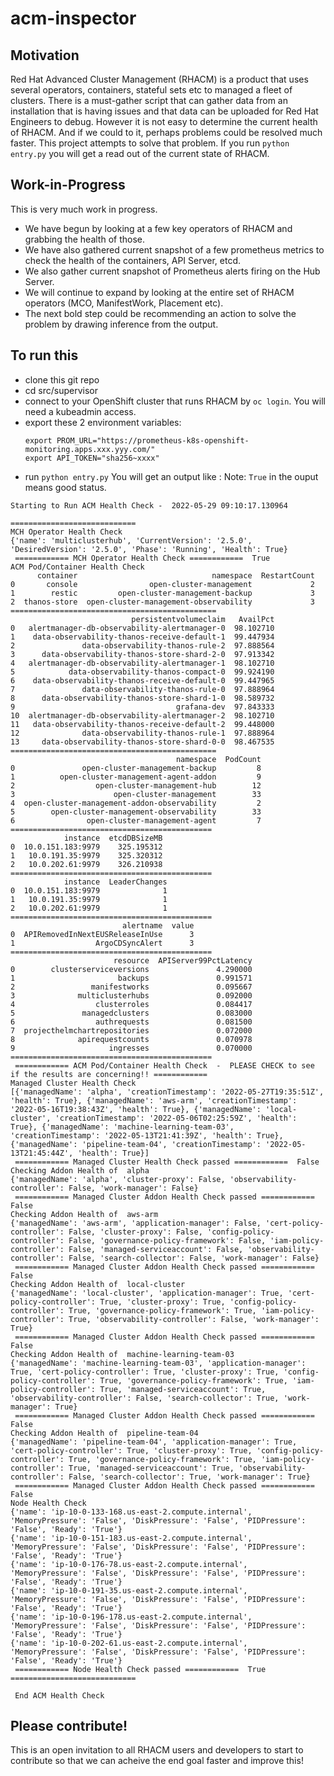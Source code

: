 # acm-inspector

## Motivation
Red Hat Advanced Cluster Management (RHACM) is a product that uses several operators, containers, stateful sets etc to managed a fleet of clusters. There is a must-gather script that can gather data from an installation that is having issues and that data can be uploaded for Red Hat Engineers to debug. However it is not easy to determine the current health of RHACM. And if we could to it, perhaps problems could be resolved much faster. This project attempts to solve that problem. If you run `python entry.py` you will get a read out of the current state of RHACM.

## Work-in-Progress
This is very much work in progress. 
- We have begun by looking at a few key operators of RHACM and grabbing the health of those. 
- We have also gathered current snapshot of a few prometheus metrics to check the health of the containers, API Server, etcd. 
- We also gather current snapshot of Prometheus alerts firing on the Hub Server.
- We will continue to expand by looking at the entire set of RHACM operators (MCO, ManifestWork, Placement etc).
- The next bold step could be recommending an action to solve the problem by drawing inference from the output.

## To run this
- clone this git repo
- cd src/supervisor
- connect to your OpenShift cluster that runs RHACM by `oc login`. You will need a kubeadmin access.
- export these 2 environment variables:
    ```
    export PROM_URL="https://prometheus-k8s-openshift-monitoring.apps.xxx.yyy.com/"
    export API_TOKEN="sha256~xxxx"
    ```
- run `python entry.py`
You will get an output like :
Note: `True` in the ouput means good status.
```
Starting to Run ACM Health Check -  2022-05-29 09:10:17.130964

============================
MCH Operator Health Check
{'name': 'multiclusterhub', 'CurrentVersion': '2.5.0', 'DesiredVersion': '2.5.0', 'Phase': 'Running', 'Health': True}
 ============ MCH Operator Health Check ============  True
ACM Pod/Container Health Check
      container                              namespace  RestartCount
0       console                open-cluster-management             2
1        restic         open-cluster-management-backup             3
2  thanos-store  open-cluster-management-observability             3
==============================================
                           persistentvolumeclaim   AvailPct
0   alertmanager-db-observability-alertmanager-0  98.102710
1    data-observability-thanos-receive-default-1  99.447934
2               data-observability-thanos-rule-2  97.888564
3      data-observability-thanos-store-shard-2-0  97.913342
4   alertmanager-db-observability-alertmanager-1  98.102710
5            data-observability-thanos-compact-0  99.924190
6    data-observability-thanos-receive-default-0  99.447965
7               data-observability-thanos-rule-0  97.888964
8      data-observability-thanos-store-shard-1-0  98.589732
9                                    grafana-dev  97.843333
10  alertmanager-db-observability-alertmanager-2  98.102710
11   data-observability-thanos-receive-default-2  99.448000
12              data-observability-thanos-rule-1  97.888964
13     data-observability-thanos-store-shard-0-0  98.467535
==============================================
                                     namespace  PodCount
0               open-cluster-management-backup         8
1          open-cluster-management-agent-addon         9
2                  open-cluster-management-hub        12
3                      open-cluster-management        33
4  open-cluster-management-addon-observability         2
5        open-cluster-management-observability        33
6                open-cluster-management-agent         7
=============================================
            instance  etcdDBSizeMB
0  10.0.151.183:9979    325.195312
1   10.0.191.35:9979    325.320312
2   10.0.202.61:9979    326.210938
=============================================
            instance  LeaderChanges
0  10.0.151.183:9979              1
1   10.0.191.35:9979              1
2   10.0.202.61:9979              1
=============================================
                         alertname  value
0  APIRemovedInNextEUSReleaseInUse      3
1                  ArgoCDSyncAlert      3
=============================================
                       resource  APIServer99PctLatency
0        clusterserviceversions               4.290000
1                       backups               0.991571
2                 manifestworks               0.095667
3              multiclusterhubs               0.092000
4                  clusterroles               0.084417
5               managedclusters               0.083000
6                  authrequests               0.081500
7  projecthelmchartrepositories               0.072000
8              apirequestcounts               0.070978
9                     ingresses               0.070000
=============================================
 ============ ACM Pod/Container Health Check  -  PLEASE CHECK to see if the results are concerning!! ============
Managed Cluster Health Check
[{'managedName': 'alpha', 'creationTimestamp': '2022-05-27T19:35:51Z', 'health': True}, {'managedName': 'aws-arm', 'creationTimestamp': '2022-05-16T19:38:43Z', 'health': True}, {'managedName': 'local-cluster', 'creationTimestamp': '2022-05-06T02:25:59Z', 'health': True}, {'managedName': 'machine-learning-team-03', 'creationTimestamp': '2022-05-13T21:41:39Z', 'health': True}, {'managedName': 'pipeline-team-04', 'creationTimestamp': '2022-05-13T21:45:44Z', 'health': True}]
 ============ Managed Cluster Health Check passed ============  False
Checking Addon Health of  alpha
{'managedName': 'alpha', 'cluster-proxy': False, 'observability-controller': False, 'work-manager': False}
 ============ Managed Cluster Addon Health Check passed ============  False
Checking Addon Health of  aws-arm
{'managedName': 'aws-arm', 'application-manager': False, 'cert-policy-controller': False, 'cluster-proxy': False, 'config-policy-controller': False, 'governance-policy-framework': False, 'iam-policy-controller': False, 'managed-serviceaccount': False, 'observability-controller': False, 'search-collector': False, 'work-manager': False}
 ============ Managed Cluster Addon Health Check passed ============  False
Checking Addon Health of  local-cluster
{'managedName': 'local-cluster', 'application-manager': True, 'cert-policy-controller': True, 'cluster-proxy': True, 'config-policy-controller': True, 'governance-policy-framework': True, 'iam-policy-controller': True, 'observability-controller': False, 'work-manager': True}
 ============ Managed Cluster Addon Health Check passed ============  False
Checking Addon Health of  machine-learning-team-03
{'managedName': 'machine-learning-team-03', 'application-manager': True, 'cert-policy-controller': True, 'cluster-proxy': True, 'config-policy-controller': True, 'governance-policy-framework': True, 'iam-policy-controller': True, 'managed-serviceaccount': True, 'observability-controller': False, 'search-collector': True, 'work-manager': True}
 ============ Managed Cluster Addon Health Check passed ============  False
Checking Addon Health of  pipeline-team-04
{'managedName': 'pipeline-team-04', 'application-manager': True, 'cert-policy-controller': True, 'cluster-proxy': True, 'config-policy-controller': True, 'governance-policy-framework': True, 'iam-policy-controller': True, 'managed-serviceaccount': True, 'observability-controller': False, 'search-collector': True, 'work-manager': True}
 ============ Managed Cluster Addon Health Check passed ============  False
Node Health Check
{'name': 'ip-10-0-133-168.us-east-2.compute.internal', 'MemoryPressure': 'False', 'DiskPressure': 'False', 'PIDPressure': 'False', 'Ready': 'True'}
{'name': 'ip-10-0-151-183.us-east-2.compute.internal', 'MemoryPressure': 'False', 'DiskPressure': 'False', 'PIDPressure': 'False', 'Ready': 'True'}
{'name': 'ip-10-0-176-78.us-east-2.compute.internal', 'MemoryPressure': 'False', 'DiskPressure': 'False', 'PIDPressure': 'False', 'Ready': 'True'}
{'name': 'ip-10-0-191-35.us-east-2.compute.internal', 'MemoryPressure': 'False', 'DiskPressure': 'False', 'PIDPressure': 'False', 'Ready': 'True'}
{'name': 'ip-10-0-196-178.us-east-2.compute.internal', 'MemoryPressure': 'False', 'DiskPressure': 'False', 'PIDPressure': 'False', 'Ready': 'True'}
{'name': 'ip-10-0-202-61.us-east-2.compute.internal', 'MemoryPressure': 'False', 'DiskPressure': 'False', 'PIDPressure': 'False', 'Ready': 'True'}
 ============ Node Health Check passed ============  True
============================

 End ACM Health Check
 ```
## Please contribute!
This is an open invitation to all RHACM users and developers to start to contribute so that we can acheive the end goal faster and improve this!